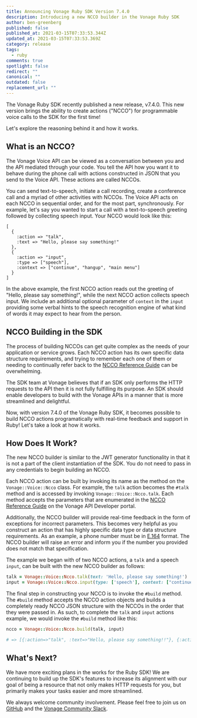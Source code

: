```yaml
---
title: Announcing Vonage Ruby SDK Version 7.4.0
description: Introducing a new NCCO builder in the Vonage Ruby SDK
author: ben-greenberg
published: false
published_at: 2021-03-15T07:33:53.344Z
updated_at: 2021-03-15T07:33:53.369Z
category: release
tags:
  - ruby
comments: true
spotlight: false
redirect: ""
canonical: ""
outdated: false
replacement_url: ""
---
```

The Vonage Ruby SDK recently published a new release, v7.4.0. 
This new version brings the ability to create actions ("NCCO") for programmable voice calls to the SDK for the first time!

Let's explore the reasoning behind it and how it works.

## What is an NCCO?

The Vonage Voice API can be viewed as a conversation between you and the API mediated through your code. You tell the API how you want it to behave during the phone call with actions constructed in JSON that you send to the Voice API. These actions are called NCCOs.

You can send text-to-speech, initiate a call recording, create a conference call and a myriad of other activities with NCCOs. The Voice API acts on each NCCO in sequential order, and for the most part, synchronously. For example, let's say you wanted to start a call with a text-to-speech greeting followed by collecting speech input. Your NCCO would look like this:

```
[
  {
    :action => "talk",
    :text => "Hello, please say something!"
  },
  {
    :action => "input",
    :type => ["speech"],
    :context => ["continue", "hangup", "main menu"]
  }
]
```

In the above example, the first NCCO action reads out the greeting of "Hello, please say something!", while the next NCCO action collects speech input. We include an additional optional parameter of `context` in the `input` providing some verbal hints to the speech recognition engine of what kind of words it may expect to hear from the person.

## NCCO Building in the SDK

The process of building NCCOs can get quite complex as the needs of your application or service grows. Each NCCO action has its own specific data structure requirements, and trying to remember each one of them or needing to continually refer back to the [NCCO Reference Guide](https://developer.vonage.com/voice/voice-api/ncco-reference#input) can be overwhelming.

The SDK team at Vonage believes that if an SDK only performs the HTTP requests to the API then it is not fully fulfilling its purpose. An SDK should enable developers to build with the Vonage APIs in a manner that is more streamlined and delightful. 

Now, with version 7.4.0 of the Vonage Ruby SDK, it becomes possible to build NCCO actions programatically with real-time feedback and support in Ruby! Let's take a look at how it works.
 
## How Does It Work?

The new NCCO builder is similar to the JWT generator functionality in that it is not a part of the client instantiation of the SDK. You do not need to pass in any credentials to begin building an NCCO.

Each NCCO action can be built by invoking its name as the method on the `Vonage::Voice::Ncco` class. For example, the `talk` action becomes the `#talk` method and is accessed by invoking `Vonage::Voice::Ncco.talk`. Each method accepts the parameters that are enumerated in the [NCCO Reference Guide](https://developer.vonage.com/voice/voice-api/ncco-reference#input) on the Vonage API Developer portal.

Additionally, the NCCO builder will provide real-time feedback in the form of exceptions for incorrect parameters. This becomes very helpful as you construct an action that has highly specific data type or data structure requirements. As an example, a phone number must be in [E.164](https://en.wikipedia.org/wiki/E.164) format. The NCCO builder will raise an error and inform you if the number you provided does not match that specification.

The example we began with of two NCCO actions, a `talk` and a speech `input`, can be built with the new NCCO builder as follows:

```ruby
talk = Vonage::Voice::Ncco.talk(text: 'Hello, please say something!')
input = Vonage::Voice::Ncco.input(type: ['speech'], context: ["continue", "hangup", "main menu"])
```

The final step in constructing your NCCO is to invoke the `#build` method. The `#build` method accepts the NCCO action objects and builds a completely ready NCCO JSON structure with the NCCOs in the order that they were passed in. As such, to complete the `talk` and `input` actions example, we would invoke the `#build` method like this:

```ruby
ncco = Vonage::Voice::Ncco.build(talk, input)

# => [{:action=>"talk", :text=>"Hello, please say something!!"}, {:action=>"input", :type=>["speech"], :speech=>{:context=>["continue", "hangup", "main menu"]}}]
``` 

## What's Next?

We have more exciting plans in the works for the Ruby SDK! We are continuing to build up the SDK's features to increase its alignment with our goal of being a resource that not only makes HTTP requests for you, but primarily makes your tasks easier and more streamlined.

We always welcome community involvement. Please feel free to join us on [GitHub](https://github.com/Vonage/vonage-ruby-sdk) and the [Vonage Community Slack](https://developer.nexmo.com/community/slack). 
